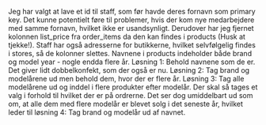 Jeg har valgt at lave et id til staff, som før havde deres fornavn som primary key. Det kunne potentielt føre til problemer, hvis der kom nye medarbejdere med samme fornavn, hvilket ikke er usandsynligt. Derudover har jeg fjernet kolonnen list_price fra order_items da den kan findes i products (Husk at tjekke!). Staff har også adresserne for butikkerne, hvilket selvfølgelig findes i stores, så de kolonner slettes.
Navnene i products indeholder både brand og model year - nogle endda flere år. Løsning 1: Behold navnene som de er. Det giver lidt dobbelkonfekt, som der også er nu. Løsning 2: Tag brand og modelårene ud men behold dem, hvor der er flere år. Løsning 3: Tag alle modelårene ud og inddel i flere produkter efter modelår. Der skal så tages et valg i forhold til hvilket der er på ordrerne. Det ser dog umiddelbart ud som om, at alle dem med flere modelår er blevet solg i det seneste år, hvilket leder til løsning 4: Tag brand og modelår ud af navnet.